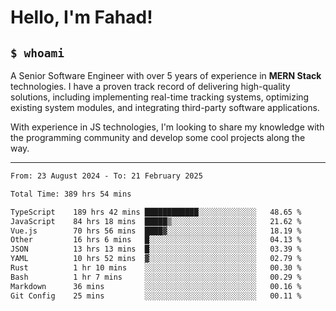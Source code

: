 <h1>Hello, I'm Fahad!</h1>

<h2><code>$ whoami</code></h2>

A Senior Software Engineer with over 5 years of experience in **MERN Stack** technologies. I have a proven track record of delivering high-quality solutions, including implementing real-time tracking systems, optimizing existing system modules, and integrating third-party software applications.

With experience in JS technologies, I'm looking to share my knowledge with the programming community and develop some cool projects along the way.

---

<!--START_SECTION:waka-->

```txt
From: 23 August 2024 - To: 21 February 2025

Total Time: 389 hrs 54 mins

TypeScript    189 hrs 42 mins ████████████░░░░░░░░░░░░░   48.65 %
JavaScript    84 hrs 18 mins  █████▒░░░░░░░░░░░░░░░░░░░   21.62 %
Vue.js        70 hrs 56 mins  ████▓░░░░░░░░░░░░░░░░░░░░   18.19 %
Other         16 hrs 6 mins   █░░░░░░░░░░░░░░░░░░░░░░░░   04.13 %
JSON          13 hrs 13 mins  █░░░░░░░░░░░░░░░░░░░░░░░░   03.39 %
YAML          10 hrs 52 mins  ▓░░░░░░░░░░░░░░░░░░░░░░░░   02.79 %
Rust          1 hr 10 mins    ░░░░░░░░░░░░░░░░░░░░░░░░░   00.30 %
Bash          1 hr 7 mins     ░░░░░░░░░░░░░░░░░░░░░░░░░   00.29 %
Markdown      36 mins         ░░░░░░░░░░░░░░░░░░░░░░░░░   00.16 %
Git Config    25 mins         ░░░░░░░░░░░░░░░░░░░░░░░░░   00.11 %
```

<!--END_SECTION:waka-->

<!--
**heyFahad/heyFahad** is a ✨ _special_ ✨ repository because its `README.md` (this file) appears on your GitHub profile.

Here are some ideas to get you started:

- 🔭 I’m currently working on ...
- 🌱 I’m currently learning ...
- 👯 I’m looking to collaborate on ...
- 🤔 I’m looking for help with ...
- 💬 Ask me about ...
- 📫 How to reach me: ...
- 😄 Pronouns: ...
- ⚡ Fun fact: ...
-->
